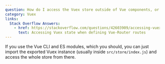 ```yaml
---
question: How do I access the Vuex store outside of Vue components, or in hooks without access to the instance?
category: Vuex
links:
  Stack Overflow Answers:
    - href: https://stackoverflow.com/questions/42603909/accessing-vuex-state-when-defining-vue-router-routes
      text: Accessing Vuex state when defining Vue-Router routes
---
```


If you use the Vue CLI and ES modules, which you should, you can just import the exported Vuex instance (usually inside `src/store/index.js`) and access the whole store from there.
